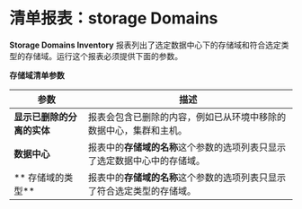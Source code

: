 # 清单报表：storage Domains

**Storage Domains Inventory** 报表列出了选定数据中心下的存储域和符合选定类型的存储域。运行这个报表必须提供下面的参数。

**存储域清单参数**

| 参数 | 描述 |
| ---- | ---- |
| **显示已删除的分离的实体** | 报表会包含已删除的内容，例如已从环境中移除的数据中心，集群和主机。 |
| **数据中心** | 报表中的**存储域的名称**这个参数的选项列表只显示了选定数据中心中的存储域。 |
|** 存储域的类型** | 报表中的**存储域的名称**这个参数的选项列表只显示了符合选定类型的存储域。 |
